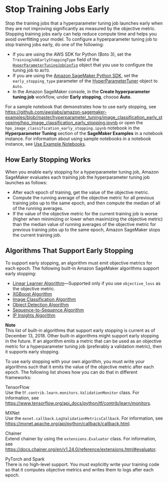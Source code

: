 # Stop Training Jobs Early<a name="automatic-model-tuning-early-stopping"></a>

Stop the training jobs that a hyperparameter tuning job launches early when they are not improving significantly as measured by the objective metric\. Stopping training jobs early can help reduce compute time and helps you avoid overfitting your model\. To configure a hyperparameter tuning job to stop training jobs early, do one of the following:
+ If you are using the AWS SDK for Python \(Boto 3\), set the `TrainingJobEarlyStoppingType` field of the [ `HyperParameterTuningJobConfig`](https://docs.aws.amazon.com/sagemaker/latest/APIReference/API_HyperParameterTuningJobConfig.html) object that you use to configure the tuning job to `AUTO`\.
+ If you are using the [Amazon SageMaker Python SDK](https://sagemaker.readthedocs.io), set the `early_stopping_type` parameter of the [HyperParameterTuner](https://sagemaker.readthedocs.io/en/stable/tuner.html) object to `Auto`\.
+ In the Amazon SageMaker console, in the **Create hyperparameter tuning job** workflow, under **Early stopping**, choose **Auto**\.

For a sample notebook that demonstrates how to use early stopping, see [https://github\.com/awslabs/amazon\-sagemaker\-examples/blob/master/hyperparameter\_tuning/image\_classification\_early\_stopping/hpo\_image\_classification\_early\_stopping\.ipynb](https://github.com/awslabs/amazon-sagemaker-examples/blob/master/hyperparameter_tuning/image_classification_early_stopping/hpo_image_classification_early_stopping.ipynb) or open the `hpo_image_classification_early_stopping.ipynb` notebook in the **Hyperparameter Tuning** section of the **SageMaker Examples** in a notebook instance\. For information about using sample notebooks in a notebook instance, see [Use Example Notebooks](howitworks-nbexamples.md)\.

## How Early Stopping Works<a name="automatic-tuning-early-stop-how"></a>

When you enable early stopping for a hyperparameter tuning job, Amazon SageMaker evaluates each training job the hyperparameter tuning job launches as follows:
+ After each epoch of training, get the value of the objective metric\.
+ Compute the running average of the objective metric for all previous training jobs up to the same epoch, and then compute the median of all of the running averages\.
+ If the value of the objective metric for the current training job is worse \(higher when minimizing or lower when maximizing the objective metric\) than the median value of running averages of the objective metric for previous training jobs up to the same epoch, Amazon SageMaker stops the current training job\.

## Algorithms That Support Early Stopping<a name="automatic-tuning-early-stopping-algos"></a>

To support early stopping, an algorithm must emit objective metrics for each epoch\. The following built\-in Amazon SageMaker algorithms support early stopping:
+ [Linear Learner Algorithm](linear-learner.md)—Supported only if you use `objective_loss` as the objective metric\.
+ [XGBoost Algorithm](xgboost.md)
+ [Image Classification Algorithm](image-classification.md)
+ [Object Detection Algorithm](object-detection.md)
+ [Sequence\-to\-Sequence Algorithm](seq-2-seq.md)
+ [IP Insights Algorithm](ip-insights.md)

**Note**  
This list of built\-in algorithms that support early stopping is current as of December 13, 2018\. Other built\-in algorithms might support early stopping in the future\. If an algorithm emits a metric that can be used as an objective metric for a hyperparameter tuning job \(preferably a validation metric\), then it supports early stopping\.

To use early stopping with your own algorithm, you must write your algorithms such that it emits the value of the objective metric after each epoch\. The following list shows how you can do that in different frameworks:

TensorFlow  
Use the t`f.contrib.learn.monitors.ValidationMonitor` class\. For information, see [https://www\.tensorflow\.org/api\_docs/python/tf/contrib/learn/monitors](https://www.tensorflow.org/api_docs/python/tf/contrib/learn/monitors)\.

MXNet  
Use the `mxnet.callback.LogValidationMetricsCallback`\. For information, see [https://mxnet\.apache\.org/api/python/callback/callback\.html](https://mxnet.apache.org/api/python/callback/callback.html)\.

Chainer  
Extend chainer by using the `extensions.Evaluator` class\. For information, see [https://docs\.chainer\.org/en/v1\.24\.0/reference/extensions\.html\#evaluator](https://docs.chainer.org/en/v1.24.0/reference/extensions.html#evaluator)\.

PyTorch and Spark  
There is no high\-level support\. You must explicitly write your training code so that it computes objective metrics and writes them to logs after each epoch\.